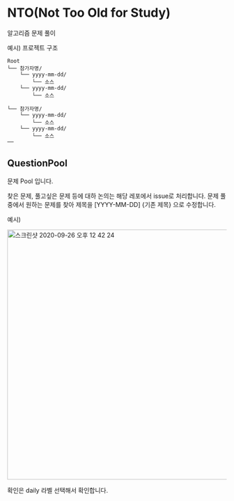 # NTO(Not Too Old for Study)
알고리즘 문제 풀이

예시) 프로젝트 구조  
```
Root
└── 참가자명/
    └── yyyy-mm-dd/
        └── 소스
    └── yyyy-mm-dd/
        └── 소스
        
└── 참가자명/
    └── yyyy-mm-dd/
        └── 소스
    └── yyyy-mm-dd/
        └── 소스
── 
```

## QuestionPool
문제 Pool 입니다.

찾은 문제, 풀고싶은 문제 등에 대하 논의는 해당 레포에서 issue로 처리합니다.
문제 풀 중에서 원하는 문제를 찾아 제목을 [YYYY-MM-DD] {기존 제목} 으로 수정합니다.  

예시) 

<img width="574" alt="스크린샷 2020-09-26 오후 12 42 24" src="https://user-images.githubusercontent.com/50672087/94329419-d0994f00-fff5-11ea-92a5-b65f5dcac63a.png">

확인은 daily 라벨 선택해서 확인합니다.

